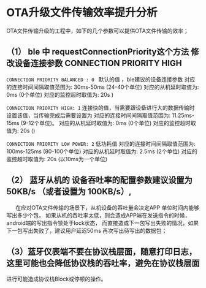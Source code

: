 # OTA升级文件传输效率提升分析
OTA文件传输升级的工程中，如下的几个参数可以提供OTA文件传输的效率；
## （1） ble 中 requestConnectionPriority这个方法 修改设备连接参数  CONNECTION PRIORITY HIGH 
``CONNECTION PRIORITY BALANCED : 0 ``
默认的值 ，ble建议的设备连接参数
对应的连接时间间隔取值范围为: 30ms-50ms (24-40个单位)
对应的从机延时取值为: 0ms (0个单位)
对应的监控超时取值为: 20s ) 

``CONNECTION PRIORITY HIGH: 1``
连接快的值，当需要跟设备进行大的数据传输时设置该值，当传输完成后需要设置为
对应的连接时间间隔取值范围为: 11.25ms-15ms (9-12个单位)。
对应的从机延时取值为: 0ms (0个单位)
对应的监控超时取值为: 20s () 

``CONNECTION PRIORITY LOW POWER: 2``
低功耗值
对应的连接时间间隔取值范围为: 100ms-125ms (80-100个单位)
对应的从机延时取值为: 2.5ms (2个单位)
对应的监控超时取值为: 20s (以10ms为一个单位)

## （2） 蓝牙从机的 设备吞吐率的配置参数建议设置为 50KB/s  （或者设置为 100KB/s）,
 &nbsp; &nbsp;&nbsp;&nbsp; 在应对OTA文件传输的场景下，从机设备的吞吐量会决定APP 单位时间内能够写出多少个包，
如果从机的吞吐率太低，则会造成APP端在发送指令的时候，android端的写出指令锁处于lock状态，
而直接造成下一包写出失败的情况，如果下一包写出失败了，建议用户延迟50ms 再次写出待写出的数据包；

## （3）蓝牙仪表端不要在协议栈层面，随意打印日志，这里可能也会降低协议栈的吞吐率，避免在协议栈层面
进行可能造成协议栈Block或停顿的操作。
